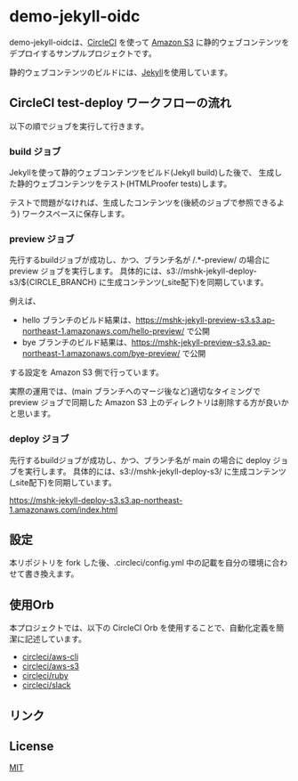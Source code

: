 # demo-jekyll-oidc
demo-jekyll-oidcは、[CircleCI](https://circleci.com/ja/) を使って [Amazon S3](https://aws.amazon.com/jp/s3/) に静的ウェブコンテンツをデプロイするサンプルプロジェクトです。

静的ウェブコンテンツのビルドには、[Jekyll](http://jekyllrb-ja.github.io)を使用しています。

## CircleCI test-deploy ワークフローの流れ
以下の順でジョブを実行して行きます。

### build ジョブ
Jekyllを使って静的ウェブコンテンツをビルド(Jekyll build)した後で、
生成した静的ウェブコンテンツをテスト(HTMLProofer tests)します。

テストで問題がなければ、生成したコンテンツを(後続のジョブで参照できるよう)
ワークスペースに保存します。

### preview ジョブ
先行するbuildジョブが成功し、かつ、ブランチ名が /.*-preview/ の場合に preview ジョブを実行します。
具体的には、s3://mshk-jekyll-deploy-s3/${CIRCLE_BRANCH} に生成コンテンツ(_site配下)を同期しています。

例えば、
- hello ブランチのビルド結果は、https://mshk-jekyll-preview-s3.s3.ap-northeast-1.amazonaws.com/hello-preview/ で公開
- bye ブランチのビルド結果は、https://mshk-jekyll-preview-s3.s3.ap-northeast-1.amazonaws.com/bye-preview/ で公開

する設定を Amazon S3 側で行っています。

実際の運用では、(main ブランチへのマージ後など)適切なタイミングで preview ジョブで同期した Amazon S3 上のディレクトリは削除する方が良いかと思います。

### deploy ジョブ
先行するbuildジョブが成功し、かつ、ブランチ名が main の場合に deploy ジョブを実行します。
具体的には、s3://mshk-jekyll-deploy-s3/ に生成コンテンツ(_site配下)を同期しています。

https://mshk-jekyll-deploy-s3.s3.ap-northeast-1.amazonaws.com/index.html 

## 設定
本リポジトリを fork した後、.circleci/config.yml 中の記載を自分の環境に合わせて書き換えます。

## 使用Orb
本プロジェクトでは、以下の CircleCI Orb を使用することで、自動化定義を簡潔に記述しています。
- [circleci/aws-cli](https://circleci.com/developer/ja/orbs/orb/circleci/aws-cli)
- [circleci/aws-s3](https://circleci.com/developer/orbs/orb/circleci/aws-s3)
- [circleci/ruby](https://circleci.com/developer/orbs/orb/circleci/ruby)
- [circleci/slack](https://circleci.com/developer/orbs/orb/circleci/slack)

## リンク

## License
[MIT](https://choosealicense.com/licenses/mit/)